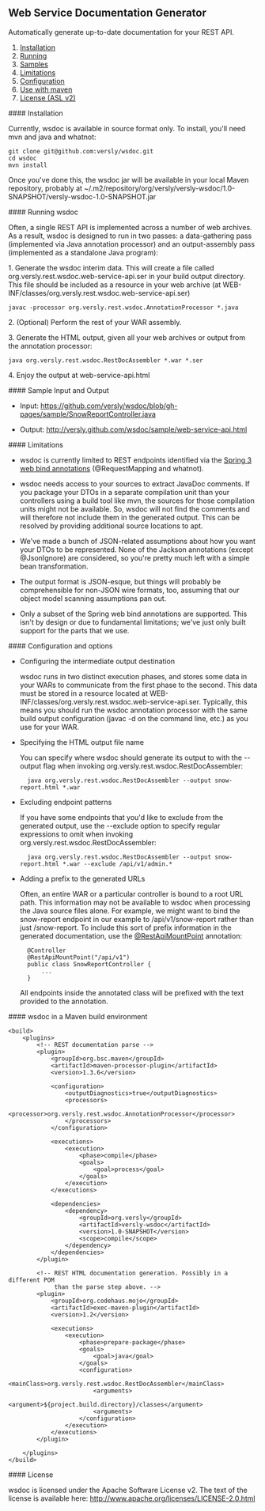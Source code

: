 ## Web Service Documentation Generator ##

Automatically generate up-to-date documentation for your REST API.

1. [Installation](#installation)
2. [Running](#running)
3. [Samples](#samples)
4. [Limitations](#limitations)
5. [Configuration](#configuration)
6. [Use with maven](#maven)
7. [License (ASL v2)](#license)

<a id="installation"/>
#### Installation

Currently, wsdoc is available in source format only. To install, you'll need mvn and java and whatnot:

    git clone git@github.com:versly/wsdoc.git
    cd wsdoc
    mvn install

Once you've done this, the wsdoc jar will be available in your local Maven repository, probably at ~/.m2/repository/org/versly/versly-wsdoc/1.0-SNAPSHOT/versly-wsdoc-1.0-SNAPSHOT.jar

<a id="running"/>
#### Running wsdoc

Often, a single REST API is implemented across a number of web archives. As a result, wsdoc is designed to run in two passes: a data-gathering pass (implemented via Java annotation processor) and an output-assembly pass (implemented as a standalone Java program):

1\. Generate the wsdoc interim data. This will create a file called org.versly.rest.wsdoc.web-service-api.ser in your build output directory. This file should be included as a resource in your web archive (at WEB-INF/classes/org.versly.rest.wsdoc.web-service-api.ser)

    javac -processor org.versly.rest.wsdoc.AnnotationProcessor *.java

2\. (Optional) Perform the rest of your WAR assembly.

3\. Generate the HTML output, given all your web archives or output from the annotation processor:

    java org.versly.rest.wsdoc.RestDocAssembler *.war *.ser

4\. Enjoy the output at web-service-api.html

<a id="samples"/>
#### Sample Input and Output

* Input: https://github.com/versly/wsdoc/blob/gh-pages/sample/SnowReportController.java

* Output: http://versly.github.com/wsdoc/sample/web-service-api.html

<a id="limitations"/>
#### Limitations

* wsdoc is currently limited to REST endpoints identified via the [Spring 3 web bind annotations](http://blog.springsource.com/2009/03/08/rest-in-spring-3-mvc/) (@RequestMapping and whatnot).

* wsdoc needs access to your sources to extract JavaDoc comments. If you package your DTOs in a separate compilation unit than your controllers using a build tool like mvn, the sources for those compilation units might not be available. So, wsdoc will not find the comments and will therefore not include them in the generated output. This can be resolved by providing additional source locations to apt.

* We've made a bunch of JSON-related assumptions about how you want your DTOs to be represented. None of the Jackson annotations (except @JsonIgnore) are considered, so you're pretty much left with a simple bean transformation.

* The output format is JSON-esque, but things will probably be comprehensible for non-JSON wire formats, too, assuming that our object model scanning assumptions pan out.

* Only a subset of the Spring web bind annotations are supported. This isn't by design or due to fundamental limitations; we've just only built support for the parts that we use.

<a id="configuration"/>
#### Configuration and options

* Configuring the intermediate output destination

  wsdoc runs in two distinct execution phases, and stores some data in your WARs to communicate from the first phase to the second. This data must be stored in a resource located at WEB-INF/classes/org.versly.rest.wsdoc.web-service-api.ser. Typically, this means you should run the wsdoc annotation processor with the same build output configuration (javac -d on the command line, etc.) as you use for your WAR.

* Specifying the HTML output file name

  You can specify where wsdoc should generate its output to with the --output flag when invoking org.versly.rest.wsdoc.RestDocAssembler:

        java org.versly.rest.wsdoc.RestDocAssembler --output snow-report.html *.war

* Excluding endpoint patterns

  If you have some endpoints that you'd like to exclude from the generated output, use the --exclude option to specify regular expressions to omit when invoking org.versly.rest.wsdoc.RestDocAssembler:

        java org.versly.rest.wsdoc.RestDocAssembler --output snow-report.html *.war --exclude /api/v1/admin.*

* Adding a prefix to the generated URLs

  Often, an entire WAR or a particular controller is bound to a root URL path. This information may not be available to wsdoc when processing the Java source files alone. For example, we might want to bind the snow-report endpoint in our example to /api/v1/snow-report rather than just /snow-report. To include this sort of prefix information in the generated documentation, use the [@RestApiMountPoint](https://github.com/versly/wsdoc/blob/master/org/versly/rest/wsdoc/RestApiMountPoint.java) annotation:

        @Controller
        @RestApiMountPoint("/api/v1")
        public class SnowReportController {
            ...
        }

    All endpoints inside the annotated class will be prefixed with the text provided to the annotation.

<a id="maven"/>
#### wsdoc in a Maven build environment

    <build>
        <plugins>
            <!-- REST documentation parse -->
            <plugin>
                <groupId>org.bsc.maven</groupId>
                <artifactId>maven-processor-plugin</artifactId>
                <version>1.3.6</version>
                
                <configuration>
                    <outputDiagnostics>true</outputDiagnostics>
                    <processors>
                        <processor>org.versly.rest.wsdoc.AnnotationProcessor</processor>            
                    </processors>
                </configuration>
                        
                <executions>
                    <execution>
                        <phase>compile</phase>
                        <goals>
                            <goal>process</goal>
                        </goals>
                    </execution>
                </executions>

                <dependencies>
                    <dependency>
                        <groupId>org.versly</groupId>
                        <artifactId>versly-wsdoc</artifactId>
                        <version>1.0-SNAPSHOT</version>
                        <scope>compile</scope>
                    </dependency>
                </dependencies>
            </plugin>

            <!-- REST HTML documentation generation. Possibly in a different POM
                 than the parse step above. -->
            <plugin>
                <groupId>org.codehaus.mojo</groupId>
                <artifactId>exec-maven-plugin</artifactId>
                <version>1.2</version>

                <executions>
                    <execution>
                        <phase>prepare-package</phase>
                        <goals>
                            <goal>java</goal>
                        </goals>
                        <configuration>
                            <mainClass>org.versly.rest.wsdoc.RestDocAssembler</mainClass>
                            <arguments>
                                <argument>${project.build.directory}/classes</argument>
                            <arguments>
                        </configuration>
                    </execution>
                </executions>
            </plugin>

        </plugins>
    </build>

<a id="license"/>
#### License

wsdoc is licensed under the Apache Software License v2. The text of the license is available here: http://www.apache.org/licenses/LICENSE-2.0.html
